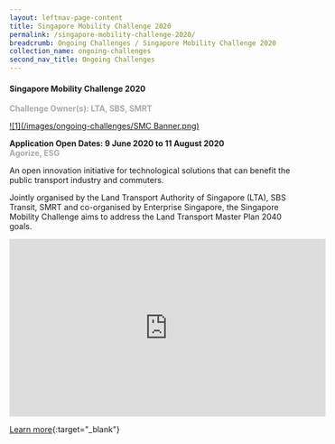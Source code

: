 ```yaml
---
layout: leftnav-page-content
title: Singapore Mobility Challenge 2020
permalink: /singapore-mobility-challenge-2020/
breadcrumb: Ongoing Challenges / Singapore Mobility Challenge 2020
collection_name: ongoing-challenges
second_nav_title: Ongoing Challenges
---
```


#### Singapore Mobility Challenge 2020

<font color="#a9a9a9"><b>Challenge Owner(s): LTA, SBS, SMRT </b></font>

[![1](/images/ongoing-challenges/SMC Banner.png)](https://www.sgmobilitychallenge.com/)

**Application Open Dates: 9 June 2020 to 11 August 2020**<br>
<font color=" #a9a9a9"><b>Agorize, ESG</b></font>

An open innovation initiative for technological solutions that can benefit the public transport industry and commuters.
 
Jointly organised by the Land Transport Authority of Singapore (LTA), SBS Transit, SMRT and co-organised by Enterprise Singapore, the Singapore Mobility Challenge aims to address the Land Transport Master Plan 2040 goals.

<iframe width="560" height="315" src="https://www.youtube.com/embed/0QtVtgNWfYg" frameborder="0" allow="accelerometer; autoplay; encrypted-media; gyroscope; picture-in-picture" allowfullscreen></iframe>

[Learn more](https://www.sgmobilitychallenge.com/){:target="_blank"}
